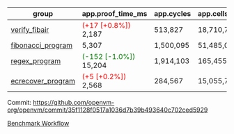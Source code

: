 | group | app.proof_time_ms | app.cycles | app.cells_used | leaf.proof_time_ms | leaf.cycles | leaf.cells_used |
| -- | -- | -- | -- | -- | -- | -- |
| [verify_fibair](https://github.com/openvm-org/openvm/blob/benchmark-results/benchmarks-pr/1318/verify_fibair-35f1128f0517a1036d7b39b493640c702ced5929.md) |<span style='color: red'>(+17 [+0.8%])</span> 2,187 |  513,827 |  18,710,764 |- | - | - |
| [fibonacci_program](https://github.com/openvm-org/openvm/blob/benchmark-results/benchmarks-pr/1318/fibonacci-35f1128f0517a1036d7b39b493640c702ced5929.md) | 5,307 |  1,500,095 |  51,485,080 |- | - | - |
| [regex_program](https://github.com/openvm-org/openvm/blob/benchmark-results/benchmarks-pr/1318/regex-35f1128f0517a1036d7b39b493640c702ced5929.md) |<span style='color: green'>(-152 [-1.0%])</span> 15,204 |  1,914,103 |  165,455,373 |- | - | - |
| [ecrecover_program](https://github.com/openvm-org/openvm/blob/benchmark-results/benchmarks-pr/1318/ecrecover-35f1128f0517a1036d7b39b493640c702ced5929.md) |<span style='color: red'>(+5 [+0.2%])</span> 2,568 |  284,567 |  15,055,723 |- | - | - |


Commit: https://github.com/openvm-org/openvm/commit/35f1128f0517a1036d7b39b493640c702ced5929

[Benchmark Workflow](https://github.com/openvm-org/openvm/actions/runs/13017651061)
